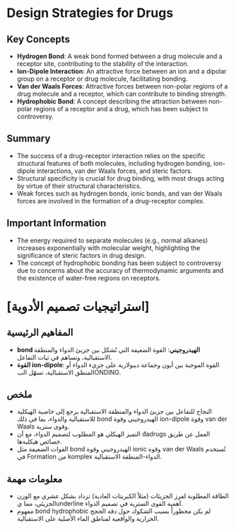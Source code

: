 # Design Strategies for Drugs
## Key Concepts
* **Hydrogen Bond**: A weak bond formed between a drug molecule and a receptor site, contributing to the stability of the interaction.
* **Ion-Dipole Interaction**: An attractive force between an ion and a dipolar group on a receptor or drug molecule, facilitating bonding.
* **Van der Waals Forces**: Attractive forces between non-polar regions of a drug molecule and a receptor, which can contribute to binding strength.
* **Hydrophobic Bond**: A concept describing the attraction between non-polar regions of a receptor and a drug, which has been subject to controversy.

## Summary
* The success of a drug-receptor interaction relies on the specific structural features of both molecules, including hydrogen bonding, ion-dipole interactions, van der Waals forces, and steric factors.
* Structural specificity is crucial for drug binding, with most drugs acting by virtue of their structural characteristics.
* Weak forces such as hydrogen bonds, ionic bonds, and van der Waals forces are involved in the formation of a drug-receptor complex.

## Important Information
* The energy required to separate molecules (e.g., normal alkanes) increases exponentially with molecular weight, highlighting the significance of steric factors in drug design.
* The concept of hydrophobic bonding has been subject to controversy due to concerns about the accuracy of thermodynamic arguments and the existence of water-free regions on receptors.

# [استراتيجيات تصميم الأدوية]
## المفاهيم الرئيسية
* **bond الهيدروجيني**: القوة الضعيفة التي تُشكل بين جزيئ الدواء والمنطقة الاستقبالية، وتساهم في ثبات التفاعل.
* **القوة ion-dipole**: القوة الموجبة بين أيون وجماعة ديبولارية على جزيء الدواء أو المنطق الاستقبالية، تسهّل البONDING.

## ملخص
* النجاح للتفاعل بين جزيئ الدواء والمنطقة الاستقبالية يرجع إلى خاصية الهيكلية للاستقبالية والدواء، بما في ذلك bond الهيدروجيني وقوة ion-dipole وقوة van der Waals وقوى سترية.
* التميز الهيكلي هو المطلوب لتصميم الدواء، مع أن đadrugs العمل عن طريق خصائص هيكليةها.
* القوات الضعيفة مثل bond الهيدروجيني وقوة ionic وقوة van der Waals تُستخدم في Formation من komplex الدواء-المنطقة الاستقبالية.

## معلومات مهمة
* الطاقة المطلوبة لفرز الجزيئات (مثلاً الكبريتات العادية) تزداد بشكل عشري مع الوزن الجزيئي، مما يunderline أهمية القوى السترية في تصميم الدواء.
* مفهوم bond hydrophobic لم يكن محظوراً بسبب الشكوك حول دقة الحجج الحرارية والواقعية لمناطق الماء الأصلية على الاستقبالية.